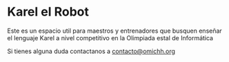 # Karel el Robot
Este es un espacio util para maestros y entrenadores que busquen enseñar el 
lenguaje Karel a nivel competitivo en la Olimpiada estal de Informática

Si tienes alguna duda contactanos a contacto@omichh.org
